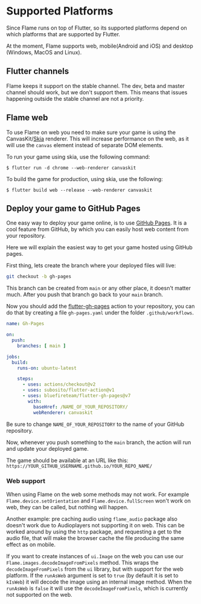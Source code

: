 # Supported Platforms

Since Flame runs on top of Flutter, so its supported platforms depend on which platforms that are
supported by Flutter.

At the moment, Flame supports web, mobile(Android and iOS) and desktop (Windows, MacOS and Linux).


## Flutter channels

Flame keeps it support on the stable channel. The dev, beta and master channel should work, but we
don't support them. This means that issues happening outside the stable channel are not a priority.


## Flame web

To use Flame on web you need to make sure your game is using the CanvasKit/[Skia](https://skia.org/)
renderer. This will increase performance on the web, as it will use the `canvas` element instead of
separate DOM elements.

To run your game using skia, use the following command:
```console
$ flutter run -d chrome --web-renderer canvaskit
```

To build the game for production, using skia, use the following:
```console
$ flutter build web --release --web-renderer canvaskit
```


## Deploy your game to GitHub Pages

One easy way to deploy your game online, is to use [GitHub Pages](https://pages.github.com/).
It is a cool feature from GitHub, by which you can easily host web content from your repository.

Here we will explain the easiest way to get your game hosted using GitHub pages.

First thing, lets create the branch where your deployed files will live:

```bash
git checkout -b gh-pages
```

This branch can be created from `main` or any other place, it doesn't matter much. After you push that
branch go back to your `main` branch.

Now you should add the [flutter-gh-pages](https://github.com/bluefireteam/flutter-gh-pages)
action to your repository, you can do that by creating a file `gh-pages.yaml` under the folder
`.github/workflows`.

```yaml
name: Gh-Pages

on:
  push:
    branches: [ main ]

jobs:
  build:
    runs-on: ubuntu-latest

    steps:
      - uses: actions/checkout@v2
      - uses: subosito/flutter-action@v1
      - uses: bluefireteam/flutter-gh-pages@v7
        with:
          baseHref: /NAME_OF_YOUR_REPOSITORY/
          webRenderer: canvaskit
```

Be sure to change `NAME_OF_YOUR_REPOSITORY` to the name of your GitHub repository.

Now, whenever you push something to the `main` branch, the action will run and update your
deployed game.

The game should be available at an URL like this:
`https://YOUR_GITHUB_USERNAME.github.io/YOUR_REPO_NAME/`


### Web support

When using Flame on the web some methods may not work. For example `Flame.device.setOrientation` and
`Flame.device.fullScreen` won't work on web, they can be called, but nothing will happen.

Another example: pre caching audio using `flame_audio` package also doesn't work due to Audioplayers
not supporting it on web. This can be worked around by using the `http` package, and requesting a
get to the audio file, that will make the browser cache the file producing the same effect as on
mobile.

If you want to create instances of `ui.Image` on the web you can use our
`Flame.images.decodeImageFromPixels` method. This wraps the `decodeImageFromPixels` from the `ui`
library, but with support for the web platform. If the `runAsWeb` argument is set to `true` (by
default it is set to `kIsWeb`) it will decode the image using an internal image method. When the
`runAsWeb` is `false` it will use the `decodeImageFromPixels`, which is currently not supported on
the web.
